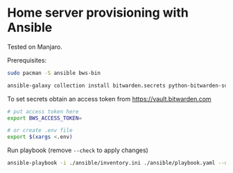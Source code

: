 # Home server provisioning with Ansible

Tested on Manjaro.

Prerequisites:

```bash
sudo pacman -S ansible bws-bin

ansible-galaxy collection install bitwarden.secrets python-bitwarden-sdk
```

To set secrets obtain an access token from https://vault.bitwarden.com 

```bash
# put access token here
export BWS_ACCESS_TOKEN=

# or create .env file
export $(xargs <.env)
```

Run playbook (remove `--check` to apply changes)
```bash
ansible-playbook -i ./ansible/inventory.ini ./ansible/playbook.yaml --diff --check
```
